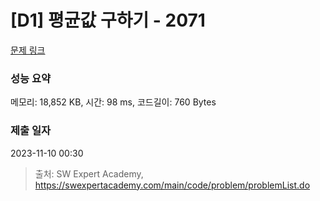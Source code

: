 # [D1] 평균값 구하기 - 2071 

[문제 링크](https://swexpertacademy.com/main/code/problem/problemDetail.do?contestProbId=AV5QRnJqA5cDFAUq) 

### 성능 요약

메모리: 18,852 KB, 시간: 98 ms, 코드길이: 760 Bytes

### 제출 일자

2023-11-10 00:30



> 출처: SW Expert Academy, https://swexpertacademy.com/main/code/problem/problemList.do